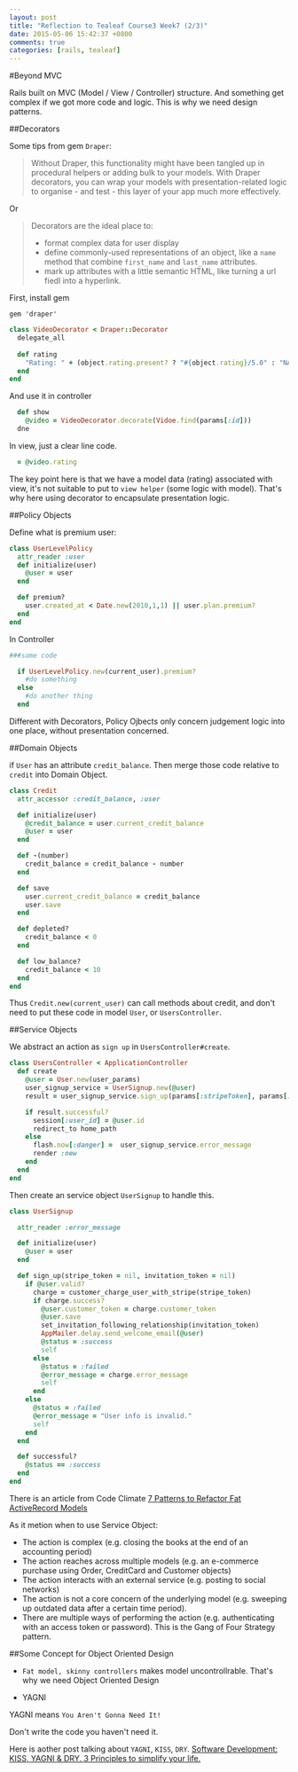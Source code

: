 ```yaml
---
layout: post
title: "Reflection to Tealeaf Course3 Week7 (2/3)"
date: 2015-05-06 15:42:37 +0800
comments: true
categories: [rails, tealeaf]
---
```


#Beyond MVC

Rails built on MVC (Model / View / Controller) structure. And something get complex if we got more code and logic. This is why we need design patterns.

##Decorators

Some tips from gem `Draper`:

> Without Draper, this functionality might have been tangled up in procedural helpers or adding bulk to your models. With Draper decorators, you can wrap your models with presentation-related logic to organise - and test - this layer of your app much more effectively.

Or

> Decorators are the ideal place to:
> - format complex data for user display
> - define commonly-used representations of an object, like a `name` method that combine `first_name` and `last_name` attributes.
> - mark up attributes with a little semantic HTML, like turning a url fiedl into a hyperlink.

First, install gem

```
gem 'draper'
```

```ruby app/decorator/video_decorator.rb
class VideoDecorator < Draper::Decorator
  delegate_all
  
  def rating
    "Rating: " + (object.rating.present? ? "#{object.rating}/5.0" : "NA")
  end
end
```

And use it in controller

```ruby videos_controller.rb
  def show
    @video = VideoDecorator.decorate(Vidoe.find(params[:id]))
  dne
```

In view, just a clear line code.

```ruby app/views/videos/show.html.haml
  = @video.rating
```

The key point here is that we have a model data (rating) associated with view, it's not suitable to put to `view helper` (some logic with model). That's why here using decorator to encapsulate presentation logic.

##Policy Objects

Define what is premium user:

```ruby models/user_level_policy.rb
class UserLevelPolicy
  attr_reader :user
  def initialize(user)
    @user = user
  end

  def premium?
    user.created_at < Date.new(2010,1,1) || user.plan.premium?
  end
end
```

In Controller

```ruby todo_controller.rb
###some code

  if UserLevelPolicy.new(current_user).premium?
    #do something
  else
    #do another thing
  end
```

Different with Decorators, Policy Ojbects only concern judgement logic into one place, without presentation concerned.

##Domain Objects

if `User` has an attribute `credit_balance`. Then merge those code relative to `credit` into Domain Object.

```ruby models/credit.rb
class Credit
  attr_accessor :credit_balance, :user

  def initialize(user)
    @credit_balance = user.current_credit_balance
    @user = user
  end

  def -(number)
    credit_balance = credit_balance - number
  end

  def save
    user.current_credit_balance = credit_balance
    user.save
  end

  def depleted?
    credit_balance < 0
  end

  def low_balance?
    credit_balance < 10
  end
end
```

Thus `Credit.new(current_user)` can call methods about credit, and don't need to put these code in model `User`, or `UsersController`.

##Service Objects

We abstract an action as `sign up` in `UsersController#create`. 

```ruby
class UsersController < ApplicationController
  def create    
    @user = User.new(user_params)
    user_signup_service = UserSignup.new(@user)
    result = user_signup_service.sign_up(params[:stripeToken], params[:token])

    if result.successful?
      session[:user_id] = @user.id
      redirect_to home_path
    else
      flash.now[:danger] =  user_signup_service.error_message
      render :new
    end
  end
end
```

Then create an service object `UserSignup` to handle this.

```ruby app/service/user_signup.rb
class UserSignup

  attr_reader :error_message

  def initialize(user)
    @user = user
  end

  def sign_up(stripe_token = nil, invitation_token = nil)
    if @user.valid?      
      charge = customer_charge_user_with_stripe(stripe_token)
      if charge.success?
        @user.customer_token = charge.customer_token
        @user.save
        set_invitation_following_relationship(invitation_token)
        AppMailer.delay.send_welcome_email(@user)
        @status = :success
        self
      else
        @status = :failed
        @error_message = charge.error_message
        self
      end
    else
      @status = :failed
      @error_message = "User info is invalid."
      self
    end
  end

  def successful?
    @status == :success
  end
end
```

There is an article from Code Climate [7 Patterns to Refactor Fat ActiveRecord Models](http://blog.codeclimate.com/blog/2012/10/17/7-ways-to-decompose-fat-activerecord-models/)

As it metion when to use Service Object:

- The action is complex (e.g. closing the books at the end of an accounting period)
- The action reaches across multiple models (e.g. an e-commerce purchase using Order, CreditCard and Customer objects)
- The action interacts with an external service (e.g. posting to social networks)
- The action is not a core concern of the underlying model (e.g. sweeping up outdated data after a certain time period).
- There are multiple ways of performing the action (e.g. authenticating with an access token or password). This is the Gang of Four Strategy pattern.

##Some Concept for Object Oriented Design

- `Fat model, skinny controllers` makes model uncontrollrable. That's why we need Object Oriented Design

- YAGNI

YAGNI means `You Aren't Gonna Need It!`

Don't write the code you haven't need it.

Here is aother post talking about `YAGNI`, `KISS`, `DRY`.
[Software Development: KISS, YAGNI & DRY. 3 Principles to simplify your life.](http://www.itexico.com/blog/bid/99765/Software-Development-KISS-YAGNI-DRY-3-Principles-to-simplify-your-life)  
